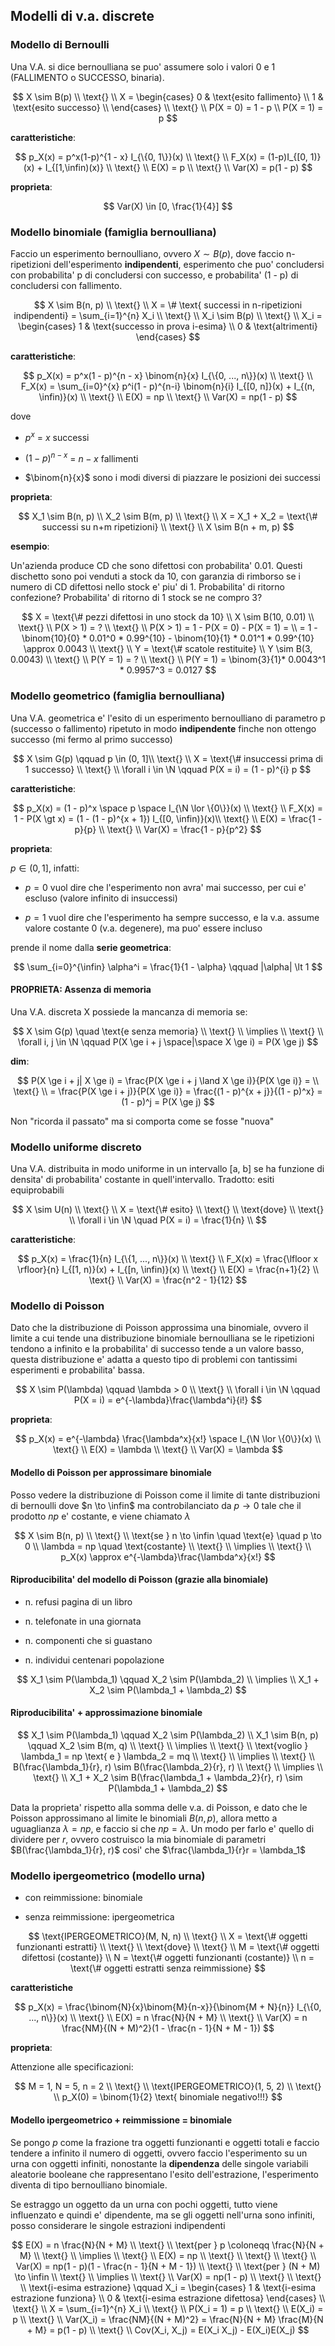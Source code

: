 ## Modelli di v.a. discrete

### Modello di Bernoulli

Una V.A. si dice bernoulliana se puo' assumere solo i valori 0 e 1 (FALLIMENTO o SUCCESSO, binaria).

$$
X \sim B(p) \\
\text{} \\
X = \begin{cases}
    0 & \text{esito fallimento} \\
    1 & \text{esito successo} \\
\end{cases} \\
\text{} \\
P(X = 0) = 1 - p \\
P(X = 1) = p
$$

**caratteristiche**:

$$
p_X(x) = p^x(1-p)^{1 - x} I_{\{0, 1\}}(x) \\
\text{} \\
F_X(x) = (1-p)I_{[0, 1)}(x) + I_{[1,\infin)(x)} \\
\text{} \\
E(X) = p \\
\text{} \\
Var(X) = p(1 - p)
$$

**proprieta**:

$$
Var(X) \in [0, \frac{1}{4}]
$$

### Modello binomiale (famiglia bernoulliana)

Faccio un esperimento bernoulliano, ovvero $X \sim B(p)$, dove faccio n-ripetizioni dell'esperimento **indipendenti**, esperimento che puo' concludersi con probabilita' p di concludersi con successo, e probabilita' (1 - p) di concludersi con fallimento.

$$
X \sim B(n, p) \\
\text{} \\
X = \# \text{ successi in n-ripetizioni indipendenti} = \sum_{i=1}^{n} X_i \\
\text{} \\
X_i \sim B(p) \\
\text{} \\
X_i = \begin{cases}
1 & \text{successo in prova i-esima} \\
0 & \text{altrimenti}
\end{cases}
$$

**caratteristiche**:

$$
p_X(x) = p^x(1 - p)^{n - x} \binom{n}{x} I_{\{0, ..., n\}}(x) \\
\text{} \\
F_X(x) = \sum_{i=0}^{x} p^i(1 - p)^{n-i} \binom{n}{i} I_{[0, n]}(x) + I_{(n, \infin)}(x) \\
\text{} \\
E(X) = np \\
\text{} \\
Var(X) = np(1 - p)
$$

dove

- $p^x$ = $x$ successi

- $(1-p)^{n - x}$ = $n-x$ fallimenti

- $\binom{n}{x}$ sono i modi diversi di piazzare le posizioni dei successi

**proprieta**:

$$
X_1 \sim B(n, p) \\
X_2 \sim B(m, p) \\
\text{} \\
X = X_1 + X_2 = \text{\# successi su n+m ripetizioni} \\
\text{} \\
X \sim B(n + m, p)
$$

**esempio**:

Un'azienda produce CD che sono difettosi con probabilita' 0.01. Questi dischetto sono poi venduti a stock da 10, con garanzia di rimborso se i numero di CD difettosi nello stock e' piu' di 1. Probabilita' di ritorno confezione? Probabilita' di ritorno di 1 stock se ne compro 3?

$$
X = \text{\# pezzi difettosi in uno stock da 10} \\
X \sim B(10, 0.01) \\
\text{} \\
P(X > 1) = ? \\
\text{} \\
P(X > 1) = 1 - P(X = 0) - P(X = 1) = \\
= 1 - \binom{10}{0} * 0.01^0 * 0.99^{10} - \binom{10}{1} * 0.01^1 * 0.99^{10} \approx 0.0043 \\
\text{} \\
Y = \text{\# scatole restituite} \\
Y \sim B(3, 0.0043) \\
\text{} \\
P(Y = 1) = ? \\
\text{} \\
P(Y = 1) = \binom{3}{1}* 0.0043^1 * 0.9957^3 = 0.0127
$$

### Modello geometrico (famiglia bernoulliana)

Una V.A. geometrica e' l'esito di un esperimento bernoulliano di parametro p (successo o fallimento) ripetuto in modo **indipendente** finche non ottengo successo (mi fermo al primo successo)

$$
X \sim G(p) \qquad p \in (0, 1]\\
\text{} \\
X = \text{\# insuccessi prima di 1 successo} \\
\text{} \\
\forall i \in \N \qquad P(X = i) = (1 - p)^{i} p
$$

**caratteristiche**:

$$
p_X(x) = (1 - p)^x \space p \space I_{\N \lor \{0\}}(x) \\
\text{} \\
F_X(x) = 1 - P(X \gt x) = (1 - (1 - p)^{x + 1}) I_{[0, \infin)}(x)\\
\text{} \\
E(X) = \frac{1 - p}{p} \\
\text{} \\
Var(X) = \frac{1 - p}{p^2}
$$

**proprieta**:

$p \in (0, 1]$, infatti:

- $p = 0$ vuol dire che l'esperimento non avra' mai successo, per cui e' escluso (valore infinito di insuccessi)

- $p = 1$ vuol dire che l'esperimento ha sempre successo, e la v.a. assume valore costante 0 (v.a. degenere), ma puo' essere incluso

prende il nome dalla **serie geometrica**:

$$
\sum_{i=0}^{\infin} \alpha^i = \frac{1}{1 - \alpha} \qquad |\alpha| \lt 1
$$

#### PROPRIETA: Assenza di memoria

Una V.A. discreta X possiede la mancanza di memoria se:

$$
X \sim G(p) \quad \text{e senza memoria} \\
\text{} \\
\implies \\
\text{} \\
\forall i, j \in \N \qquad P(X \ge i + j \space|\space X \ge i) = P(X \ge j)
$$

**dim**:

$$
P(X \ge i + j| X \ge i) = \frac{P(X \ge i + j \land X \ge i)}{P(X \ge i)} = \\
\text{} \\
= \frac{P(X \ge i + j)}{P(X \ge i)} = \frac{(1 - p)^{x + j}}{(1 - p)^x} = (1 - p)^j = P(X \ge j)
$$

Non "ricorda il passato" ma si comporta come se fosse "nuova"

### Modello uniforme discreto

Una V.A. distribuita in modo uniforme in un intervallo [a, b] se ha funzione di densita' di probabilita' costante in quell'intervallo. Tradotto: esiti equiprobabili

$$
X \sim U(n) \\
\text{} \\
X = \text{\# esito} \\
\text{} \\
\text{dove} \\
\text{} \\
\forall i \in \N \quad P(X = i) = \frac{1}{n} \\
$$

**caratteristiche**:

$$
p_X(x) = \frac{1}{n} I_{\{1, ..., n\}}(x) \\
\text{} \\
F_X(x) = \frac{\lfloor x \rfloor}{n} I_{[1, n)}(x) + I_{[n, \infin)}(x) \\
\text{} \\
E(X) = \frac{n+1}{2} \\
\text{} \\
Var(X) = \frac{n^2 - 1}{12}
$$

### Modello di Poisson

Dato che la distribuzione di Poisson approssima una binomiale, ovvero il limite a cui tende una distribuzione binomiale bernoulliana se le ripetizioni tendono a infinito e la probabilita' di successo tende a un valore basso, questa distribuzione e' adatta a questo tipo di problemi con tantissimi esperimenti e probabilita' bassa.

$$
X \sim P(\lambda) \qquad \lambda > 0 \\
\text{} \\
\forall i \in \N \qquad P(X = i) = e^{-\lambda}\frac{\lambda^i}{i!}
$$

**proprieta**:

$$
p_X(x) = e^{-\lambda} \frac{\lambda^x}{x!} \space I_{\N \lor \{0\}}(x) \\
\text{} \\
E(X) = \lambda \\
\text{} \\
Var(X) = \lambda
$$

#### Modello di Poisson per approssimare binomiale

Posso vedere la distribuzione di Poisson come il limite di tante distribuzioni di bernoulli dove $n \to \infin$ ma controbilanciato da $p \to 0$ tale che il prodotto $np$ e' costante, e viene chiamato $\lambda$

$$
X \sim B(n, p) \\
\text{} \\
\text{se } n \to \infin \quad \text{e} \quad p  \to 0 \\
\lambda = np \quad \text{costante} \\
\text{} \\
\implies \\
\text{} \\
p_X(x) \approx e^{-\lambda}\frac{\lambda^x}{x!}
$$

#### Riproducibilita' del modello di Poisson (grazie alla binomiale)

- n. refusi pagina di un libro

- n. telefonate in una giornata

- n. componenti che si guastano

- n. individui centenari popolazione

$$
X_1 \sim P(\lambda_1) \qquad X_2 \sim P(\lambda_2) \\
\implies \\
X_1 + X_2 \sim P(\lambda_1 + \lambda_2)
$$

#### Riproducibilita' + approssimazione binomiale

$$
X_1 \sim P(\lambda_1) \qquad X_2 \sim P(\lambda_2) \\
X_1 \sim B(n, p) \qquad X_2 \sim B(m, q) \\
\text{} \\
\implies \\
\text{} \\
\text{voglio } \lambda_1 = np \text{ e } \lambda_2 = mq \\
\text{} \\
\implies \\
\text{} \\
B(\frac{\lambda_1}{r}, r) \sim B(\frac{\lambda_2}{r}, r) \\
\text{} \\
\implies \\
\text{} \\
X_1 + X_2 \sim B(\frac{\lambda_1 + \lambda_2}{r}, r) \sim P(\lambda_1 + \lambda_2)
$$

Data la proprieta' rispetto alla somma delle v.a. di Poisson, e dato che le Poisson approssimano al limite le binomiali $B(n, p)$, allora metto a uguaglianza $\lambda = np$, e faccio si che $np = \lambda$. Un modo per farlo e' quello di dividere per $r$, ovvero costruisco la mia binomiale di parametri $B(\frac{\lambda_1}{r}, r)$ cosi' che $\frac{\lambda_1}{r}r = \lambda_1$

### Modello ipergeometrico (modello urna)

- con reimmissione: binomiale

- senza reimmissione: ipergeometrica

$$
\text{IPERGEOMETRICO}(M, N, n) \\
\text{} \\
X = \text{\# oggetti funzionanti estratti} \\
\text{} \\
\text{dove} \\
\text{} \\
M = \text{\# oggetti difettosi (costante)} \\
N = \text{\# oggetti funzionanti (costante)} \\
n = \text{\# oggetti estratti senza reimmissione}
$$

**caratteristiche**

$$
p_X(x) = \frac{\binom{N}{x}\binom{M}{n-x}}{\binom{M + N}{n}} I_{\{0, ..., n\}}(x) \\
\text{} \\
E(X) = n \frac{N}{N + M} \\
\text{} \\
Var(X) = n \frac{NM}{(N + M)^2}(1 - \frac{n - 1}{N + M - 1})
$$

**proprieta**:

Attenzione alle specificazioni:

$$
M =  1, N = 5, n = 2 \\
\text{} \\
\text{IPERGEOMETRICO}(1, 5, 2) \\
\text{} \\
p_X(0) = \binom{1}{2} \text{ binomiale negativo!!!}
$$

#### Modello ipergeometrico + reimmissione = binomiale

Se pongo $p$ come la frazione tra oggetti funzionanti e oggetti totali e faccio tendere a infinito il numero di oggetti, ovvero faccio l'esperimento su un urna con oggetti infiniti, nonostante la **dipendenza** delle singole variabili aleatorie booleane che rappresentano l'esito dell'estrazione, l'esperimento diventa di tipo bernoulliano binomiale.

Se estraggo un oggetto da un urna con pochi oggetti, tutto viene influenzato e quindi e' dipendente, ma se gli oggetti nell'urna sono infiniti, posso considerare le singole estrazioni indipendenti

$$
E(X) = n \frac{N}{N + M} \\
\text{} \\
\text{per } p \coloneqq \frac{N}{N + M} \\
\text{} \\
\implies \\
\text{} \\
E(X) = np \\
\text{} \\
\text{} \\
\text{} \\
Var(X) = np(1 - p)(1 - \frac{n - 1}{N + M - 1}) \\
\text{} \\
\text{per } (N + M) \to \infin \\
\text{} \\
\implies \\
\text{} \\
Var(X) = np(1 - p) \\
\text{} \\
\text{} \\
\text{i-esima estrazione} \qquad X_i = \begin{cases}
1 & \text{i-esima estrazione funziona} \\
0 & \text{i-esima estrazione difettosa}
\end{cases} \\
\text{} \\
X = \sum_{i=1}^{n} X_i \\
\text{} \\
P(X_i = 1) = p \\
\text{} \\
E(X_i) = p \\
\text{} \\
Var(X_i) = \frac{NM}{(N + M)^2} = \frac{N}{N + M} \frac{M}{N + M} = p(1 - p) \\
\text{} \\
Cov(X_i, X_j) = E(X_i X_j) - E(X_i)E(X_j)
$$
